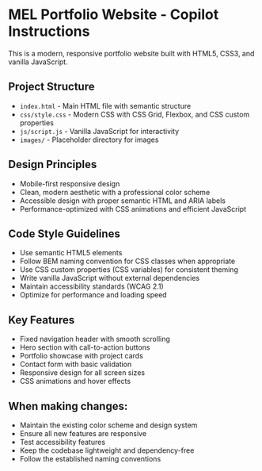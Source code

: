 <!-- Use this file to provide workspace-specific custom instructions to Copilot. For more details, visit https://code.visualstudio.com/docs/copilot/copilot-customization#_use-a-githubcopilotinstructionsmd-file -->

# MEL Portfolio Website - Copilot Instructions

This is a modern, responsive portfolio website built with HTML5, CSS3, and vanilla JavaScript.

## Project Structure
- `index.html` - Main HTML file with semantic structure
- `css/style.css` - Modern CSS with CSS Grid, Flexbox, and CSS custom properties
- `js/script.js` - Vanilla JavaScript for interactivity
- `images/` - Placeholder directory for images

## Design Principles
- Mobile-first responsive design
- Clean, modern aesthetic with a professional color scheme
- Accessible design with proper semantic HTML and ARIA labels
- Performance-optimized with CSS animations and efficient JavaScript

## Code Style Guidelines
- Use semantic HTML5 elements
- Follow BEM naming convention for CSS classes when appropriate
- Use CSS custom properties (CSS variables) for consistent theming
- Write vanilla JavaScript without external dependencies
- Maintain accessibility standards (WCAG 2.1)
- Optimize for performance and loading speed

## Key Features
- Fixed navigation header with smooth scrolling
- Hero section with call-to-action buttons
- Portfolio showcase with project cards
- Contact form with basic validation
- Responsive design for all screen sizes
- CSS animations and hover effects

## When making changes:
- Maintain the existing color scheme and design system
- Ensure all new features are responsive
- Test accessibility features
- Keep the codebase lightweight and dependency-free
- Follow the established naming conventions
